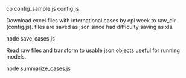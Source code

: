   cp config_sample.js config.js


Download excel files with international cases by epi week to raw_dir (config.js). files are saved as json since had difficulty saving as xls.

  node save_cases.js

Read raw files and transform to usable json objects useful for running models.

  node summarize_cases.js
